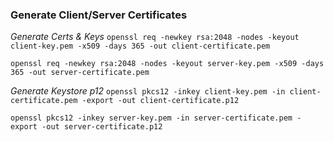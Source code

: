

### Generate Client/Server Certificates
*Generate Certs & Keys*
`openssl req -newkey rsa:2048 -nodes -keyout client-key.pem -x509 -days 365 -out client-certificate.pem`

`openssl req -newkey rsa:2048 -nodes -keyout server-key.pem -x509 -days 365 -out server-certificate.pem`

*Generate Keystore p12*
`openssl pkcs12 -inkey client-key.pem -in client-certificate.pem -export -out client-certificate.p12`

`openssl pkcs12 -inkey server-key.pem -in server-certificate.pem -export -out server-certificate.p12`


